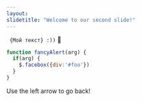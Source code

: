 ```yaml
---
layout: 
slidetitle: "Welcome to our second slide!"
---
```

``` {Мой текст} :))``` :frog: 
```javascript
function fancyAlert(arg) {
  if(arg) {
    $.facebox({div:'#foo'})
  }
}
```
Use the left arrow to go back!
